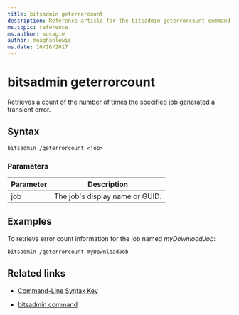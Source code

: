 ```yaml
---
title: bitsadmin geterrorcount
description: Reference article for the bitsadmin geterrorcount command, which retrieves a count of the number of times the specified job generated a transient error.
ms.topic: reference
ms.author: mosagie
author: meaghanlewis
ms.date: 10/16/2017
---
```



# bitsadmin geterrorcount

Retrieves a count of the number of times the specified job generated a transient error.

## Syntax

```
bitsadmin /geterrorcount <job>
```

### Parameters

| Parameter | Description |
| -------------- | -------------- |
| job | The job's display name or GUID. |

## Examples

To retrieve error count information for the job named *myDownloadJob*:

```
bitsadmin /geterrorcount myDownloadJob
```

## Related links

- [Command-Line Syntax Key](command-line-syntax-key.md)

- [bitsadmin command](bitsadmin.md)
